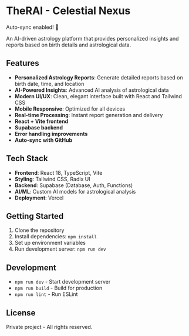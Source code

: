 # TheRAI - Celestial Nexus

Auto-sync enabled! 🚀

An AI-driven astrology platform that provides personalized insights and reports based on birth details and astrological data.

## Features

- **Personalized Astrology Reports**: Generate detailed reports based on birth date, time, and location
- **AI-Powered Insights**: Advanced AI analysis of astrological data
- **Modern UI/UX**: Clean, elegant interface built with React and Tailwind CSS
- **Mobile Responsive**: Optimized for all devices
- **Real-time Processing**: Instant report generation and delivery
- **React + Vite frontend**
- **Supabase backend**
- **Error handling improvements**
- **Auto-sync with GitHub**

## Tech Stack

- **Frontend**: React 18, TypeScript, Vite
- **Styling**: Tailwind CSS, Radix UI
- **Backend**: Supabase (Database, Auth, Functions)
- **AI/ML**: Custom AI models for astrological analysis
- **Deployment**: Vercel

## Getting Started

1. Clone the repository
2. Install dependencies: `npm install`
3. Set up environment variables
4. Run development server: `npm run dev`

## Development

- `npm run dev` - Start development server
- `npm run build` - Build for production
- `npm run lint` - Run ESLint

## License

Private project - All rights reserved.
